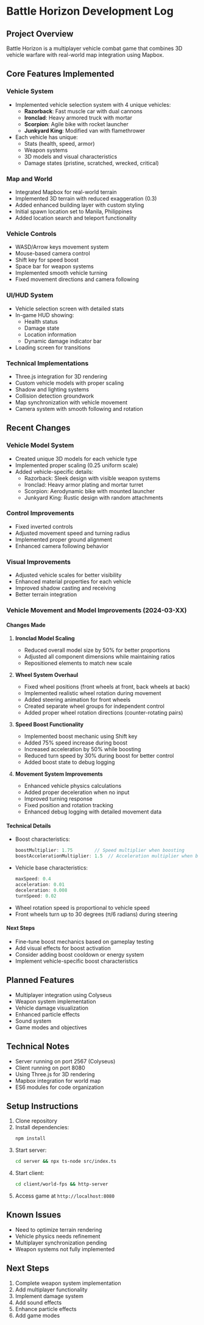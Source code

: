 # Battle Horizon Development Log

## Project Overview
Battle Horizon is a multiplayer vehicle combat game that combines 3D vehicle warfare with real-world map integration using Mapbox.

## Core Features Implemented

### Vehicle System
- Implemented vehicle selection system with 4 unique vehicles:
  - **Razorback**: Fast muscle car with dual cannons
  - **Ironclad**: Heavy armored truck with mortar
  - **Scorpion**: Agile bike with rocket launcher
  - **Junkyard King**: Modified van with flamethrower
- Each vehicle has unique:
  - Stats (health, speed, armor)
  - Weapon systems
  - 3D models and visual characteristics
  - Damage states (pristine, scratched, wrecked, critical)

### Map and World
- Integrated Mapbox for real-world terrain
- Implemented 3D terrain with reduced exaggeration (0.3)
- Added enhanced building layer with custom styling
- Initial spawn location set to Manila, Philippines
- Added location search and teleport functionality

### Vehicle Controls
- WASD/Arrow keys movement system
- Mouse-based camera control
- Shift key for speed boost
- Space bar for weapon systems
- Implemented smooth vehicle turning
- Fixed movement directions and camera following

### UI/HUD System
- Vehicle selection screen with detailed stats
- In-game HUD showing:
  - Health status
  - Damage state
  - Location information
  - Dynamic damage indicator bar
- Loading screen for transitions

### Technical Implementations
- Three.js integration for 3D rendering
- Custom vehicle models with proper scaling
- Shadow and lighting systems
- Collision detection groundwork
- Map synchronization with vehicle movement
- Camera system with smooth following and rotation

## Recent Changes

### Vehicle Model System
- Created unique 3D models for each vehicle type
- Implemented proper scaling (0.25 uniform scale)
- Added vehicle-specific details:
  - Razorback: Sleek design with visible weapon systems
  - Ironclad: Heavy armor plating and mortar turret
  - Scorpion: Aerodynamic bike with mounted launcher
  - Junkyard King: Rustic design with random attachments

### Control Improvements
- Fixed inverted controls
- Adjusted movement speed and turning radius
- Implemented proper ground alignment
- Enhanced camera following behavior

### Visual Improvements
- Adjusted vehicle scales for better visibility
- Enhanced material properties for each vehicle
- Improved shadow casting and receiving
- Better terrain integration

### Vehicle Movement and Model Improvements (2024-03-XX)

#### Changes Made
1. **Ironclad Model Scaling**
   - Reduced overall model size by 50% for better proportions
   - Adjusted all component dimensions while maintaining ratios
   - Repositioned elements to match new scale

2. **Wheel System Overhaul**
   - Fixed wheel positions (front wheels at front, back wheels at back)
   - Implemented realistic wheel rotation during movement
   - Added steering animation for front wheels
   - Created separate wheel groups for independent control
   - Added proper wheel rotation directions (counter-rotating pairs)

3. **Speed Boost Functionality**
   - Implemented boost mechanic using Shift key
   - Added 75% speed increase during boost
   - Increased acceleration by 50% while boosting
   - Reduced turn speed by 30% during boost for better control
   - Added boost state to debug logging

4. **Movement System Improvements**
   - Enhanced vehicle physics calculations
   - Added proper deceleration when no input
   - Improved turning response
   - Fixed position and rotation tracking
   - Enhanced debug logging with detailed movement data

#### Technical Details
- Boost characteristics:
  ```javascript
  boostMultiplier: 1.75        // Speed multiplier when boosting
  boostAccelerationMultiplier: 1.5  // Acceleration multiplier when boosting
  ```
- Vehicle base characteristics:
  ```javascript
  maxSpeed: 0.4
  acceleration: 0.01
  deceleration: 0.008
  turnSpeed: 0.02
  ```
- Wheel rotation speed is proportional to vehicle speed
- Front wheels turn up to 30 degrees (π/6 radians) during steering

#### Next Steps
- Fine-tune boost mechanics based on gameplay testing
- Add visual effects for boost activation
- Consider adding boost cooldown or energy system
- Implement vehicle-specific boost characteristics

## Planned Features
- Multiplayer integration using Colyseus
- Weapon system implementation
- Vehicle damage visualization
- Enhanced particle effects
- Sound system
- Game modes and objectives

## Technical Notes
- Server running on port 2567 (Colyseus)
- Client running on port 8080
- Using Three.js for 3D rendering
- Mapbox integration for world map
- ES6 modules for code organization

## Setup Instructions
1. Clone repository
2. Install dependencies:
   ```bash
   npm install
   ```
3. Start server:
   ```bash
   cd server && npx ts-node src/index.ts
   ```
4. Start client:
   ```bash
   cd client/world-fps && http-server
   ```
5. Access game at `http://localhost:8080`

## Known Issues
- Need to optimize terrain rendering
- Vehicle physics needs refinement
- Multiplayer synchronization pending
- Weapon systems not fully implemented

## Next Steps
1. Complete weapon system implementation
2. Add multiplayer functionality
3. Implement damage system
4. Add sound effects
5. Enhance particle effects
6. Add game modes 